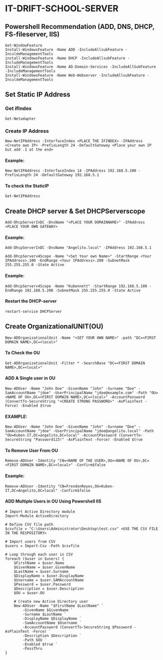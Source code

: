 # IT-DRIFT-SCHOOL-SERVER

## Powershell Recommendation  (ADD, DNS, DHCP, FS-fileserver, IIS)

```
Get-WindowFeature
Install-WindowsFeature -Name ADD -IncludeAllsubFeature -InculdeManagementTools 
install-WindowsFeature -Name DHCP -IncludeAllsubFeature -IncludeManagementTools
Install-WindowsFeature -Name AD-Domain-Services -IncludeAllSubFeature -IncludeManagementTools
Install-WindowsFeature -Name Web-Webserver -IncludeAllsubFeature -InculdeManagementTools 
```

## Set Static IP Address

### Get ifIndex
```
Get-Netadapter
```
### Create IP Address
```
New-NetIPAddress -InterfaceIndex <PLACE THE IFINDEX> -IPAddress <Create own IP> -PrefixLength 24 -DefaultGateway <Place your own IP but add .1 at the end>
```
#### Example:
```
New-NetIPAddress -InterfaceIndex 14 -IPAddress 192.168.5.100 -PrefixLength 24 -DefaultGateway 192.168.5.1
```
#### To check the StaticIP
```
Get-NetIPAddress
```


## Create DHCP server & Set DHCPServerscope
```
Add-DhcpServerInDC -DnsName "<PLACE YOUR DOMAINNAME>" -IPAddress <PLACE YOUR OWN GATEWAY>
```
#### Example:
```
Add-DhcpServerInDC -DnsName "Angelito.local" -IPAddress 192.168.5.1
```
```
Add-DhcpServerv4Scope -Name "<Set Your own Name>" -StartRange <Your IPAddress>.100 -EndRange <Your IPAddress>.200 -SubnetMask 255.255.255.0 -State Active
```
#### Example:
```
Add-DhcpServerv4Scope -Name "Kubennett" -StartRange 192.168.5.100 -EndRange 192.168.5.200 -SubnetMask 255.255.255.0 -State Active
```
#### Restart the DHCP-server
```
restart-service DHCPServer
```


## Create OrganizationalUNIT(OU)
```
New-ADOrganizationalUnit -Name "<SET YOUR OWN NAME>" -path "DC=<FIRST DOMAIN NAME>,DC=<local>"
```
#### To Check the OU
```
Get-ADOrganizationalUnit -Filter * -SearchBase "DC=<FIRST DOMAIN NAME>,DC=<local>"
```

#### ADD A Single user in OU
```
New-ADUser -Name "John Doe" -GivenName "John" -Surname "Doe" -SamAccountName "jdoe" -UserPrincipalName "jdoe@example.com" -Path "OU=<NAME OF OU>,DC=<FIRST DOMAIN NAME>,DC=<local>" -AccountPassword (ConvertTo-SecureString "<CREATE STRONG PASSWORD>" -AsPlainText -Force) -Enabled $true
```
#### EXAMPLE:
```
New-ADUser -Name "John Doe" -GivenName "John" -Surname "Doe" -SamAccountName "jdoe" -UserPrincipalName "jdoe@angelito.local" -Path "OU=Kuben-IT,DC=angelito,DC=local" -AccountPassword (ConvertTo-SecureString "Password123!" -AsPlainText -Force) -Enabled $true
```

#### To Remove User From OU
```
Remove-ADUser -Identity "CN=<NAME OF THE USER>,OU=<NAME OF OU>,DC=<FIRST DOMAIN NAME>,DC=<local>" -Confirm$false
```
#### Example:
```
Remove-ADUser -Identity "CN=FrendonReyes,OU=Kuben-IT,DC=Angelito,DC=local" -Confirm$false
```

#### ADD Multiple Users in OU Using Powershell IIS 
```
# Import Active Directory module
Import-Module ActiveDirectory

# Define CSV file path
$csvfile = "C:\Users\Administrator\Desktop\test.csv" <USE THE CSV FILE IN THE RESPOSITORY>

# Import users from CSV
$users = Import-Csv -Path $csvfile

# Loop through each user in CSV
foreach ($user in $users) {
    $FirstName = $user.Name
    $GivenName = $user.GivenName
    $LastName = $user.Surname
    $DisplayName = $user.DisplayName
    $Username = $user.SAMAccountName
    $Password = $user.Password
    $Description = $user.Description
    $OU = $user.OU

    # Create new Active Directory user
    New-ADUser -Name "$FirstName $LastName" `
        -GivenName $GivenName `
        -Surname $LastName `
        -DisplayName $DisplayName `
        -SamAccountName $Username `
        -AccountPassword (ConvertTo-SecureString $Password -AsPlainText -Force) `
        -Description $Description `
        -Path $OU `
        -Enabled $true `
        -PassThru
}

```



